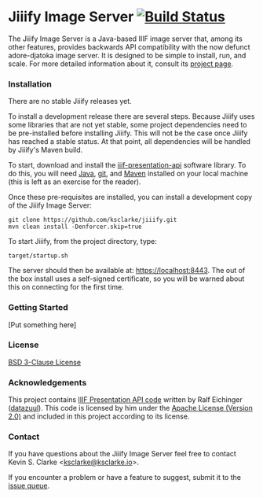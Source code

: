 # Jiiify Image Server [![Build Status](https://travis-ci.org/ksclarke/jiiify.png?branch=master)](https://travis-ci.org/ksclarke/jiiify)

The Jiiify Image Server is a Java-based IIIF image server that, among its other features, provides backwards API compatibility with the now defunct adore-djatoka image server.  It is designed to be simple to install, run, and scale.  For more detailed information about it, consult its [project page](http://projects.freelibrary.info/jiiify).

### Installation

There are no stable Jiiify releases yet.

To install a development release there are several steps.  Because Jiiify uses some libraries that are not yet stable, some project dependencies need to be pre-installed before installing Jiiify.  This will not be the case once Jiiify has reached a stable status.  At that point, all dependencies will be handled by Jiiify's Maven build.

To start, download and install the [iiif-presentation-api](https://github.com/datazuul/iiif-presentation-api) software library.  To do this, you will need [Java](http://www.oracle.com/technetwork/java/javase/downloads/index.html), [git](https://git-scm.com/), and [Maven](http://maven.apache.org/) installed on your local machine (this is left as an exercise for the reader).

Once these pre-requisites are installed, you can install a development copy of the Jiiify Image Server:

    git clone https://github.com/ksclarke/jiiify.git
    mvn clean install -Denforcer.skip=true

To start Jiiify, from the project directory, type:

    target/startup.sh

The server should then be available at: [https://localhost:8443](https://localhost:8443). The out of the box install uses a self-signed certificate, so you will be warned about this on connecting for the first time.

### Getting Started

[Put something here]

### License

[BSD 3-Clause License](https://raw.githubusercontent.com/ksclarke/jiiify/master/LICENSE.txt)

### Acknowledgements

This project contains [IIIF Presentation API code](https://github.com/datazuul/iiif-presentation-api) written by Ralf Eichinger ([datazuul](https://github.com/datazuul)). This code is licensed by him under the [Apache License (Version 2.0)](https://raw.githubusercontent.com/datazuul/iiif-presentation-api/master/LICENSE) and included in this project according to its license.

### Contact

If you have questions about the Jiiify Image Server feel free to contact Kevin S. Clarke &lt;<a href="mailto:ksclarke@ksclarke.io">ksclarke@ksclarke.io</a>&gt;.

If you encounter a problem or have a feature to suggest, submit it to the [issue queue](https://github.com/ksclarke/jiiify/issues "GitHub Issue Queue").